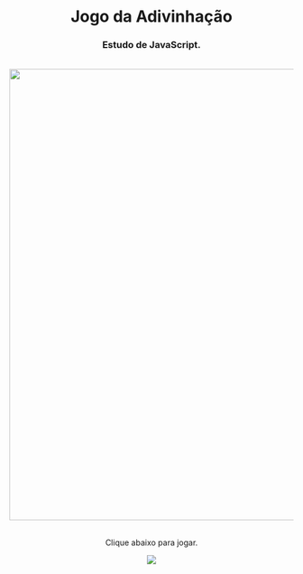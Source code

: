 <h1 align="center">
  Jogo da Adivinhação</h1>
<h3 align="center">Estudo de JavaScript.</h3>
<br>

<div align="center">
  <img width="800px" src="https://github.com/feliperyo/divination-game/blob/master/assets/mockup.png?raw=true"/>
</div>

<br>
<p align="center">Clique abaixo para jogar.</p>

<div align="center">
<a href="https://feliperyo.github.io/divination-game/" target="_blank"><img src="https://img.shields.io/website-up-down-green-red/http/cv.lbesson.qc.to.svg"></a>
</div>
